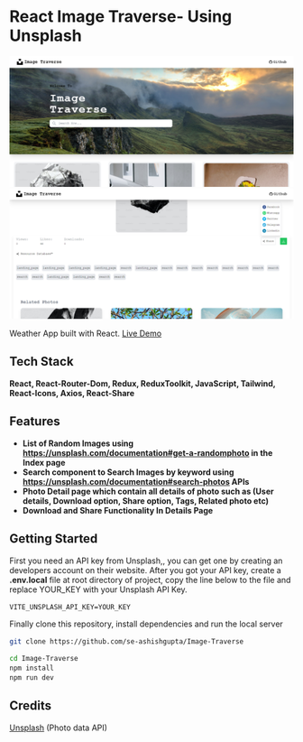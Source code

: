 # React Image Traverse- Using Unsplash

![](src/assets/UI/ui1.png)
![](src/assets/UI/ui2.png)

Weather App built with React.
[Live Demo](https://image-traverse-unsplash.vercel.app)

## Tech Stack

**React, React-Router-Dom, Redux, ReduxToolkit, JavaScript, Tailwind, React-Icons, Axios, React-Share**

## Features

- **List of Random Images using https://unsplash.com/documentation#get-a-randomphoto in the Index page**
- **Search component to Search Images by keyword using https://unsplash.com/documentation#search-photos APIs**
- **Photo Detail page which contain all details of photo such as (User details, Download option, Share option, Tags, Related photo etc)**
- **Download and Share Functionality In Details Page**

## Getting Started

First you need an API key from Unsplash,, you can get one by creating an developers account on their website.
After you got your API key, create a **.env.local** file at root directory of project, copy the line below to the file and replace YOUR_KEY with your Unsplash API Key.

```
VITE_UNSPLASH_API_KEY=YOUR_KEY
```

Finally clone this repository, install dependencies and run the local server

```bash
git clone https://github.com/se-ashishgupta/Image-Traverse
```

```bash
cd Image-Traverse
npm install
npm run dev
```

## Credits

[Unsplash](https://unsplash.com 'Unsplash') (Photo data API)